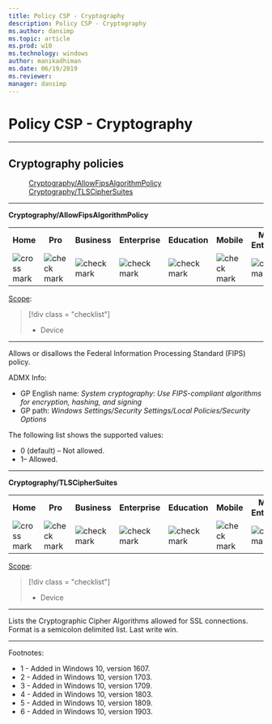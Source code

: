 ```yaml
---
title: Policy CSP - Cryptography
description: Policy CSP - Cryptography
ms.author: dansimp
ms.topic: article
ms.prod: w10
ms.technology: windows
author: manikadhiman
ms.date: 06/19/2019
ms.reviewer: 
manager: dansimp
---
```


# Policy CSP - Cryptography



<hr/>

<!--Policies-->
## Cryptography policies  

<dl>
  <dd>
    <a href="#cryptography-allowfipsalgorithmpolicy">Cryptography/AllowFipsAlgorithmPolicy</a>
  </dd>
  <dd>
    <a href="#cryptography-tlsciphersuites">Cryptography/TLSCipherSuites</a>
  </dd>
 </dl>


<hr/>

<!--Policy-->
<a href="" id="cryptography-allowfipsalgorithmpolicy"></a>**Cryptography/AllowFipsAlgorithmPolicy**  

<!--SupportedSKUs-->
<table>
<tr>
	<th>Home</th>
	<th>Pro</th>
	<th>Business</th>
	<th>Enterprise</th>
	<th>Education</th>
	<th>Mobile</th>
	<th>Mobile Enterprise</th>
</tr>
<tr>
	<td><img src="images/crossmark.png" alt="cross mark" /></td>
	<td><img src="images/checkmark.png" alt="check mark" /></td>
	<td><img src="images/checkmark.png" alt="check mark" /></td>
	<td><img src="images/checkmark.png" alt="check mark" /></td>
	<td><img src="images/checkmark.png" alt="check mark" /></td>
	<td><img src="images/checkmark.png" alt="check mark" /></td>
	<td><img src="images/checkmark.png" alt="check mark" /></td>
</tr>
</table>

<!--/SupportedSKUs-->
<!--Scope-->
[Scope](./policy-configuration-service-provider.md#policy-scope):

> [!div class = "checklist"]
> * Device

<hr/>

<!--/Scope-->
<!--Description-->
Allows or disallows the Federal Information Processing Standard (FIPS) policy.

<!--/Description-->

<!--ADMXMapped-->
ADMX Info:  
-   GP English name: *System cryptography: Use FIPS-compliant algorithms for encryption, hashing, and signing*
-   GP path: *Windows Settings/Security Settings/Local Policies/Security Options*

<!--/ADMXMapped-->
<!--SupportedValues-->
The following list shows the supported values:

-   0 (default) – Not allowed.
-   1– Allowed.
<!--/SupportedValues-->
<!--Example-->

<!--/Example-->
<!--Validation-->

<!--/Validation-->
<!--/Policy-->

<hr/>

<!--Policy-->
<a href="" id="cryptography-tlsciphersuites"></a>**Cryptography/TLSCipherSuites**  

<!--SupportedSKUs-->
<table>
<tr>
	<th>Home</th>
	<th>Pro</th>
	<th>Business</th>
	<th>Enterprise</th>
	<th>Education</th>
	<th>Mobile</th>
	<th>Mobile Enterprise</th>
</tr>
<tr>
	<td><img src="images/crossmark.png" alt="cross mark" /></td>
	<td><img src="images/checkmark.png" alt="check mark" /></td>
	<td><img src="images/checkmark.png" alt="check mark" /></td>
	<td><img src="images/checkmark.png" alt="check mark" /></td>
	<td><img src="images/checkmark.png" alt="check mark" /></td>
	<td><img src="images/checkmark.png" alt="check mark" /></td>
	<td><img src="images/checkmark.png" alt="check mark" /></td>
</tr>
</table>

<!--/SupportedSKUs-->
<!--Scope-->
[Scope](./policy-configuration-service-provider.md#policy-scope):

> [!div class = "checklist"]
> * Device

<hr/>

<!--/Scope-->
<!--Description-->
Lists the Cryptographic Cipher Algorithms allowed for SSL connections. Format is a semicolon delimited list. Last write win.

<!--/Description-->

<!--ADMXMapped-->

<!--/ADMXMapped-->
<!--SupportedValues-->

<!--/SupportedValues-->
<!--Example-->

<!--/Example-->
<!--Validation-->

<!--/Validation-->
<!--/Policy-->

<hr/>

Footnotes:

-   1 - Added in Windows 10, version 1607.
-   2 - Added in Windows 10, version 1703.
-   3 - Added in Windows 10, version 1709.
-   4 - Added in Windows 10, version 1803.
-   5 - Added in Windows 10, version 1809.
-   6 - Added in Windows 10, version 1903.

<!--/Policies-->